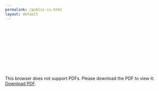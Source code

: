 ```yaml
---
permalink: /public-cv.html
layout: default
---
```


<object data="https://sepamatteo.github.io/public-CV.pdf" type="application/pdf" width="1200px" height="720px">
    <embed src="https://sepamatteo.github.io/public-CV.pdf)">
        <p>This browser does not support PDFs. Please download the PDF to view it: <a href="https://sepamatteo.github.io/public-CV.pdf">Download PDF</a>.</p>
    </embed>
</object>
